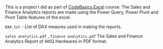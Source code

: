 
This is a project I did as part of [CodeBasics Excel](https://codebasics.io/courses/excel-mother-of-business-intelligence) course. The Sales and Finance Analytics reports are made using the Power Query, Power Pivot and Pivot Table features of the excel. 

`DAX.txt` - List of  DAX meaures used in making the reports. 

`sales analytics.pdf` , `finance analytics.pdf` The Sales and Finance Analytics Report of AtliQ Hardwares in PDF format. 
